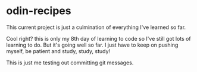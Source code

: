 # odin-recipes

This current project is just a culmination of everything 
I've learned so far.

<!--It includes cool stuff like these HTML comments I've discovered<!-->

Cool right? this is only my 8th day of learning to code so I've still got lots of learning to do. But it's going well so far. I just have to keep on pushing myself, be patient and study, study, study!

This is just me testing out committing git messages.